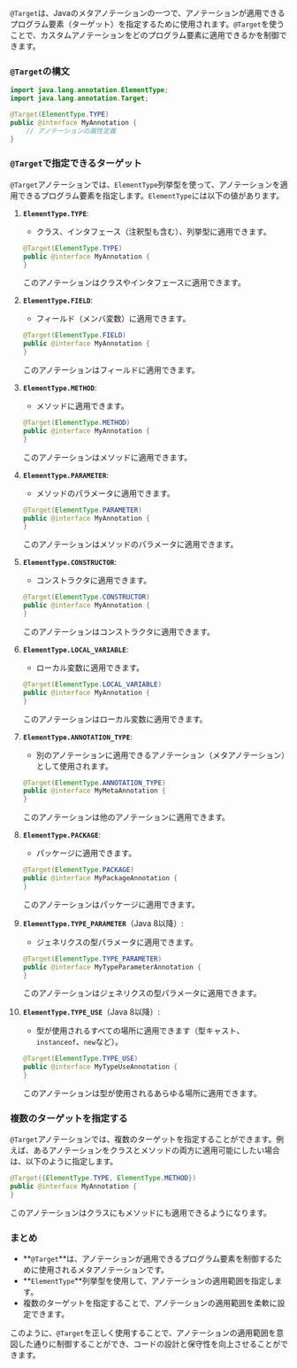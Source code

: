 `@Target`は、Javaのメタアノテーションの一つで、アノテーションが適用できるプログラム要素（ターゲット）を指定するために使用されます。`@Target`を使うことで、カスタムアノテーションをどのプログラム要素に適用できるかを制御できます。

### `@Target`の構文

```java
import java.lang.annotation.ElementType;
import java.lang.annotation.Target;

@Target(ElementType.TYPE)
public @interface MyAnnotation {
    // アノテーションの属性定義
}
```

### `@Target`で指定できるターゲット

`@Target`アノテーションでは、`ElementType`列挙型を使って、アノテーションを適用できるプログラム要素を指定します。`ElementType`には以下の値があります。

1. **`ElementType.TYPE`**:
   - クラス、インタフェース（注釈型も含む）、列挙型に適用できます。

   ```java
   @Target(ElementType.TYPE)
   public @interface MyAnnotation {
   }
   ```

   このアノテーションはクラスやインタフェースに適用できます。

2. **`ElementType.FIELD`**:
   - フィールド（メンバ変数）に適用できます。

   ```java
   @Target(ElementType.FIELD)
   public @interface MyAnnotation {
   }
   ```

   このアノテーションはフィールドに適用できます。

3. **`ElementType.METHOD`**:
   - メソッドに適用できます。

   ```java
   @Target(ElementType.METHOD)
   public @interface MyAnnotation {
   }
   ```

   このアノテーションはメソッドに適用できます。

4. **`ElementType.PARAMETER`**:
   - メソッドのパラメータに適用できます。

   ```java
   @Target(ElementType.PARAMETER)
   public @interface MyAnnotation {
   }
   ```

   このアノテーションはメソッドのパラメータに適用できます。

5. **`ElementType.CONSTRUCTOR`**:
   - コンストラクタに適用できます。

   ```java
   @Target(ElementType.CONSTRUCTOR)
   public @interface MyAnnotation {
   }
   ```

   このアノテーションはコンストラクタに適用できます。

6. **`ElementType.LOCAL_VARIABLE`**:
   - ローカル変数に適用できます。

   ```java
   @Target(ElementType.LOCAL_VARIABLE)
   public @interface MyAnnotation {
   }
   ```

   このアノテーションはローカル変数に適用できます。

7. **`ElementType.ANNOTATION_TYPE`**:
   - 別のアノテーションに適用できるアノテーション（メタアノテーション）として使用されます。

   ```java
   @Target(ElementType.ANNOTATION_TYPE)
   public @interface MyMetaAnnotation {
   }
   ```

   このアノテーションは他のアノテーションに適用できます。

8. **`ElementType.PACKAGE`**:
   - パッケージに適用できます。

   ```java
   @Target(ElementType.PACKAGE)
   public @interface MyPackageAnnotation {
   }
   ```

   このアノテーションはパッケージに適用できます。

9. **`ElementType.TYPE_PARAMETER`**（Java 8以降）:
   - ジェネリクスの型パラメータに適用できます。

   ```java
   @Target(ElementType.TYPE_PARAMETER)
   public @interface MyTypeParameterAnnotation {
   }
   ```

   このアノテーションはジェネリクスの型パラメータに適用できます。

10. **`ElementType.TYPE_USE`**（Java 8以降）:
    - 型が使用されるすべての場所に適用できます（型キャスト、`instanceof`、`new`など）。

    ```java
    @Target(ElementType.TYPE_USE)
    public @interface MyTypeUseAnnotation {
    }
    ```

    このアノテーションは型が使用されるあらゆる場所に適用できます。

### 複数のターゲットを指定する

`@Target`アノテーションでは、複数のターゲットを指定することができます。例えば、あるアノテーションをクラスとメソッドの両方に適用可能にしたい場合は、以下のように指定します。

```java
@Target({ElementType.TYPE, ElementType.METHOD})
public @interface MyAnnotation {
}
```

このアノテーションはクラスにもメソッドにも適用できるようになります。

### まとめ

- **`@Target`**は、アノテーションが適用できるプログラム要素を制御するために使用されるメタアノテーションです。
- **`ElementType`**列挙型を使用して、アノテーションの適用範囲を指定します。
- 複数のターゲットを指定することで、アノテーションの適用範囲を柔軟に設定できます。

このように、`@Target`を正しく使用することで、アノテーションの適用範囲を意図した通りに制御することができ、コードの設計と保守性を向上させることができます。
